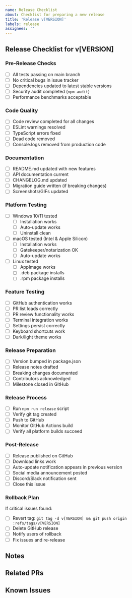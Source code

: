 ```yaml
---
name: Release Checklist
about: Checklist for preparing a new release
title: 'Release v[VERSION]'
labels: release
assignees: ''
---
```


## Release Checklist for v[VERSION]

### Pre-Release Checks
- [ ] All tests passing on main branch
- [ ] No critical bugs in issue tracker
- [ ] Dependencies updated to latest stable versions
- [ ] Security audit completed (`npm audit`)
- [ ] Performance benchmarks acceptable

### Code Quality
- [ ] Code review completed for all changes
- [ ] ESLint warnings resolved
- [ ] TypeScript errors fixed
- [ ] Dead code removed
- [ ] Console.logs removed from production code

### Documentation
- [ ] README.md updated with new features
- [ ] API documentation current
- [ ] CHANGELOG.md updated
- [ ] Migration guide written (if breaking changes)
- [ ] Screenshots/GIFs updated

### Platform Testing
- [ ] Windows 10/11 tested
  - [ ] Installation works
  - [ ] Auto-update works
  - [ ] Uninstall clean
- [ ] macOS tested (Intel & Apple Silicon)
  - [ ] Installation works
  - [ ] Gatekeeper/notarization OK
  - [ ] Auto-update works
- [ ] Linux tested
  - [ ] AppImage works
  - [ ] .deb package installs
  - [ ] .rpm package installs

### Feature Testing
- [ ] GitHub authentication works
- [ ] PR list loads correctly
- [ ] PR review functionality works
- [ ] Terminal integration works
- [ ] Settings persist correctly
- [ ] Keyboard shortcuts work
- [ ] Dark/light theme works

### Release Preparation
- [ ] Version bumped in package.json
- [ ] Release notes drafted
- [ ] Breaking changes documented
- [ ] Contributors acknowledged
- [ ] Milestone closed in GitHub

### Release Process
- [ ] Run `npm run release` script
- [ ] Verify git tag created
- [ ] Push to GitHub
- [ ] Monitor GitHub Actions build
- [ ] Verify all platform builds succeed

### Post-Release
- [ ] Release published on GitHub
- [ ] Download links work
- [ ] Auto-update notification appears in previous version
- [ ] Social media announcement posted
- [ ] Discord/Slack notification sent
- [ ] Close this issue

### Rollback Plan
If critical issues found:
- [ ] Revert tag: `git tag -d v[VERSION] && git push origin :refs/tags/v[VERSION]`
- [ ] Delete GitHub release
- [ ] Notify users of rollback
- [ ] Fix issues and re-release

## Notes
<!-- Add any additional notes or concerns here -->

## Related PRs
<!-- List PRs included in this release -->

## Known Issues
<!-- List any known issues that will be addressed in future releases -->